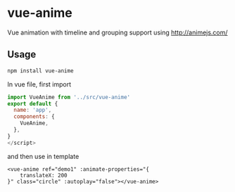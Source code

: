 # vue-anime
Vue animation with timeline and grouping support using http://animejs.com/

## Usage

```sh
npm install vue-anime
```


In vue file, first import 
```javascript
import VueAnime from '../src/vue-anime'
export default {
  name: 'app',
  components: {
    VueAnime,
  },
}
</script>
```

and then use in template

```vue
<vue-anime ref="demo1" :animate-properties="{
    translateX: 200
}" class="circle" :autoplay="false"></vue-anime>
```
